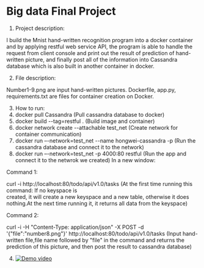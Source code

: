# Big data Final Project
1. Project description:
 
  I build the Mnist hand-written recognition program into a docker container and by applying restful web service API, the           program is able to handle the request from client console and print out the result of prediction of hand-written picture, and   finally post all of the information into Cassandra database which is also built in another container in docker. 
  
2. File description:
 
  Number1-9.png are input hand-written pictures.
  Dockerfile, app.py, requirements.txt are files for container creation on Docker.

3. How to run:
  1. docker pull Cassandra                                      (Pull cassandra database to docker)
  2. docker build --tag=restful .                               (Build image and container)
  3. docker network create --attachable test_net                (Create network for container communication)
  4. docker run –-network=test_net --name hongwei-cassandra -p  (Run the cassandra database and connect it to the network) 
  5. docker run –-network=test_net -p 4000:80 restful           (Run the app and connect it to the netwrok we created)
  In a new window:
  
  Command 1:
  
  curl -i http://localhost:80/todo/api/v1.0/tasks               (At the first time running this command: If no keyspace is                           
                                                                created, it will create a new keyspace and a new table, 
                                                                otherwise it does nothing.At the next time running it, it 
                                                                returns all data from the keyspace)
                           
  Command 2:
  
  curl -i -H "Content-Type: application/json" -X POST -d '{"file":"number8.png"}' http://localhost:80/todo/api/v1.0/tasks
  (Input hand-written file,file name followed by "file" in the command and returns the prediction of this picture, and then
  post the result to cassandra database)
  
 
 4. [![Demo video](https://img.youtube.com/vi/j7JceTSyAZ4/0.jpg)](https://www.youtube.com/watch?v=j7JceTSyAZ4)

  


